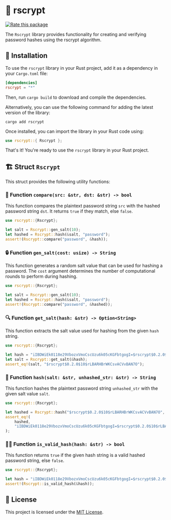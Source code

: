 # 🔑 rscrypt

[![Rate this package](https://badges.openbase.com/rust/rating/rscrypt.svg?style=openbase&token=jegmjYAyM4kvHND4ASaphN2tpYqF1XfW7e+HedvxkVA=)](https://openbase.com/rust/rscrypt?utm_source=embedded&amp;utm_medium=badge&amp;utm_campaign=rate-badge)

The `Rscrypt` library provides functionality for creating and verifying password hashes using the rscrypt algorithm.

## 🚀 Installation

To use the `rscrypt` library in your Rust project, add it as a dependency in your `Cargo.toml` file:

```toml
[dependencies]
rscrypt = "*"
```

Then, run `cargo build` to download and compile the dependencies.

Alternatively, you can use the following command for adding the latest version of the library:

```shell
cargo add rscrypt
```

Once installed, you can import the library in your Rust code using:

```rust
use rscrypt::{ Rscrypt };
```

That's it! You're ready to use the `rscrypt` library in your Rust project.

## 🏗️ Struct `Rscrypt`

This struct provides the following utility functions:

### 🔎 Function `compare(src: &str, dst: &str) -> bool`

This function compares the plaintext password string `src` with the hashed password string `dst`. It returns `true` if they match, else `false`.

```rust
use rscrypt::{Rscrypt};

let salt = Rscrypt::gen_salt(10);
let hashed = Rscrypt::hash(&salt, "password");
assert!(Rscrypt::compare("password", &hash));
```

### 🔒 Function `gen_salt(cost: usize) -> String`

This function generates a random salt value that can be used for hashing a password. The `cost` argument determines the number of computational rounds to perform during hashing.

```rust
use rscrypt::{Rscrypt};

let salt = Rscrypt::gen_salt(10);
let hashed = Rscrypt::hash(&salt, "password");
assert!(Rscrypt::compare("password", &hashed));
```

### 🔍 Function `get_salt(hash: &str) -> Option<String>`

This function extracts the salt value used for hashing from the given `hash` string.

```rust
use rscrypt::{Rscrypt};

let hash = "iIBDWiEk0118e29VbozxVmoCscUzu6k05cKGFbtgogI=$rscrypt$0.2.0$10$rLBARHBrWKCsvACVvBAN7O";
let salt = Rscrypt::get_salt(&hash);
assert_eq!(salt, "$rscrypt$0.2.0$10$rLBARHBrWKCsvACVvBAN7O");
```

### 🚀 Function `hash(salt: &str, unhashed_str: &str) -> String`

This function hashes the plaintext password string `unhashed_str` with the given salt value `salt`.

```rust
use rscrypt::{Rscrypt};

let hashed = Rscrypt::hash("$rscrypt$0.2.0$10$rLBARHBrWKCsvACVvBAN7O", "password");
assert_eq!(
    hashed,
    "iIBDWiEk0118e29VbozxVmoCscUzu6k05cKGFbtgogI=$rscrypt$0.2.0$10$rLBARHBrWKCsvACVvBAN7O"
);
```

### 🕵️‍♀️ Function `is_valid_hash(hash: &str) -> bool`

This function returns `true` if the given hash string is a valid hashed password string, else `false`.

```rust
use rscrypt::{Rscrypt};

let hash = "iIBDWiEk0118e29VbozxVmoCscUzu6k05cKGFbtgogI=$rscrypt$0.2.0$10$rLBARHBrWKCsvACVvBAN7O";
assert!(Rscrypt::is_valid_hash(&hash));
```

## 📝 License

This project is licensed under the [MIT License](LICENSE).
